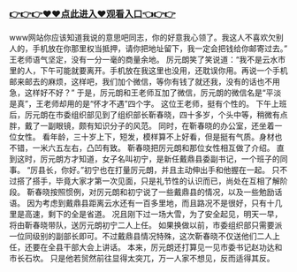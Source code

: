 ### <a href="https://k5t6.com">👉👉👉♥♥点此进入♥观看入口👈👉👉</a>



www网站你应该知道我说的意思吧同志，你的好意我心领了。我这人不喜欢欠别人的，手机放在你那里权当抵押，请你把地址留下，我一定会把钱给你邮寄过去。”
王老师语气坚定，没有一分一毫的商量余地。
厉元朗笑了笑说道：“我不是云水市里的人，下午可能就要离开。手机放在我这里也没用，还耽误你用。再说一个手机邮来邮去的麻烦，这样吧，我们加个微信，等你有钱了就还我，没有的话也不用急，这样好不好？”
于是，厉元朗和王老师互加了微信，厉元朗的微信名是“平淡是真”，王老师却用的是“怀才不遇”四个字。
这位王老师，挺有个性的。
下午上班后，厉元朗在市委组织部见到了组织部长靳春晓，四十多岁，个头中等，稍微有点胖，戴了一副眼镜，颇有知识分子的风范。
同时，在靳春晓的办公室，还坐着一位女性。
看年龄，三十岁上下，短发，模样算不上好看，但是挺有气质。身材也不错，一米六五左右，凸凹有致。
靳春晓把厉元朗和那位女性相互做了介绍。
直到这时，厉元朗方才知道，女子名叫初宁，是新任戴鼎县委副书记，一个班子的同事。
“厉县长，你好。”初宁也在打量厉元朗，并且主动伸出手和他握在一起。
只不过搭了搭手，毕竟大家才第一次见面，只是礼节性的认识而已，尚处在互相了解阶段。
靳春晓按照惯例，对厉元朗和初宁说了一些戴鼎县的情况，以及一些勉励话语。
因为考虑到戴鼎县距离云水还有一百多里地，而且路况不是很好，只有十几里是高速，剩下的全是省道。
况且刚下过一场大雪，为了安全起见，明天一早，将由靳春晓带队，送厉元朗初宁二人上任。
如果换做以前，市委组织部只需要派一位同级别的副部长即可。不过戴鼎县情况特殊，这次靳春晓不仅送他们二人上任，还要在全县干部大会上讲话。
本来，厉元朗还打算见一见市委书记赵功达和市长石坎。
只是他若贸然前往显得太突兀，万一人家不想见，反而适得其反。
